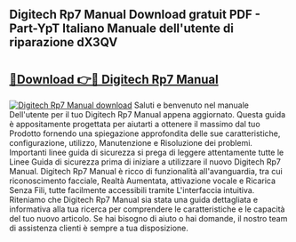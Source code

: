 ## Digitech Rp7 Manual Download gratuit PDF - Part-YpT Italiano Manuale dell'utente di riparazione dX3QV

# <h2><a href="http://dfgt4s.blite.top/?on=Digitech+Rp7+Manual">🔗Download 👉🔴 Digitech Rp7 Manual</a></h2>

[![Digitech Rp7 Manual download](https://i.imgur.com/lujVjoI.png)](http://dfgt4s.blite.top/?on=Digitech+Rp7+Manual)
Saluti e benvenuto nel manuale Dell'utente per il tuo Digitech Rp7 Manual appena aggiornato. Questa guida è appositamente progettata per aiutarti a ottenere il massimo dal tuo Prodotto fornendo una spiegazione approfondita delle sue caratteristiche, configurazione, utilizzo, Manutenzione e Risoluzione dei problemi. Importanti linee guida di sicurezza si prega di leggere attentamente tutte le Linee Guida di sicurezza prima di iniziare a utilizzare il nuovo Digitech Rp7 Manual. Digitech Rp7 Manual è ricco di funzionalità all'avanguardia, tra cui riconoscimento facciale, Realtà Aumentata, attivazione vocale e Ricarica Senza Fili, tutte facilmente accessibili tramite L'interfaccia intuitiva. Riteniamo che Digitech Rp7 Manual sia stata una guida dettagliata e informativa alla tua ricerca per comprendere le caratteristiche e le capacità del tuo nuovo articolo. Se hai bisogno di aiuto o hai domande, il nostro team di assistenza clienti è sempre a tua disposizione.
